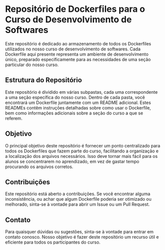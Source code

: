 # Repositório de Dockerfiles para o Curso de Desenvolvimento de Softwares
Este repositório é dedicado ao armazenamento de todos os Dockerfiles utilizados no nosso curso de desenvolvimento de softwares. Cada Dockerfile aqui presente representa um ambiente de desenvolvimento único, preparado especificamente para as necessidades de uma seção particular do nosso curso.

## Estrutura do Repositório
Este repositório é dividido em várias subpastas, cada uma correspondente a uma seção específica do nosso curso. Dentro de cada pasta, você encontrará um Dockerfile juntamente com um README adicional. Estes READMEs contêm instruções detalhadas sobre como usar o Dockerfile, bem como informações adicionais sobre a seção do curso a que se referem.

## Objetivo
O principal objetivo deste repositório é fornecer um ponto centralizado para todos os Dockerfiles que fazem parte do curso, facilitando a organização e a localização dos arquivos necessários. Isso deve tornar mais fácil para os alunos se concentrarem no aprendizado, em vez de gastar tempo procurando os arquivos corretos.

## Contribuições
Este repositório está aberto a contribuições. Se você encontrar alguma inconsistência, ou achar que algum Dockerfile poderia ser otimizado ou melhorado, sinta-se à vontade para abrir um Issue ou um Pull Request.

## Contato
Para quaisquer dúvidas ou sugestões, sinta-se à vontade para entrar em contato conosco. Nosso objetivo é fazer deste repositório um recurso útil e eficiente para todos os participantes do curso.